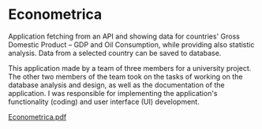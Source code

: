 # Econometrica
Application fetching from an API and showing data for countries' Gross Domestic Product – GDP and Oil Consumption, while providing also statistic analysis. Data from a selected country can be saved to database.

This application made by a team of three members for a university project. The other two members of the team took on the tasks of working on the database analysis and design, as well as the documentation of the application. I was responsible for implementing the application's functionality (coding) and user interface (UI) development. 

[Econometrica.pdf](https://github.com/user-attachments/files/17018171/Econometrica.pdf)
